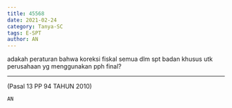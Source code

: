 ```yaml
---
title: 45568
date: 2021-02-24
category: Tanya-SC
tags: E-SPT
author: AN
---
```


adakah peraturan bahwa koreksi fiskal semua dlm spt badan khusus utk perusahaan yg menggunakan pph final?

---

(Pasal 13 PP 94 TAHUN 2010)

`AN`
